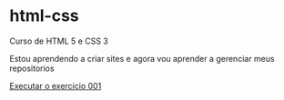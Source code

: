 # html-css
 Curso de HTML 5 e CSS 3

Estou aprendendo a criar sites e agora vou aprender a gerenciar meus repositorios

<a href="https://wellingtonanolasco.github.io/html-css/exercicios/ex001/index.html">Executar o exercicio 001</a>